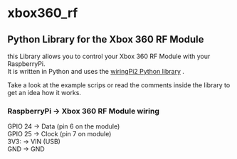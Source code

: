 xbox360_rf
==========

Python Library for the Xbox 360 RF Module
------------------------------------------------------------

this Library allows you to control your Xbox 360 RF Module
with your RaspberryPi.  
It is written in Python and uses the [wiringPi2 Python library](https://github.com/Gadgetoid/WiringPi2-Python) .

Take a look at the example scrips or read the comments inside the library to get an idea how it works.

### RaspberryPi -> Xbox 360 RF Module wiring

GPIO 24 -> Data  (pin 6 on the module)  
GPIO 25 -> Clock (pin 7 on module)  
3V3:    -> VIN (USB)  
GND     -> GND  
